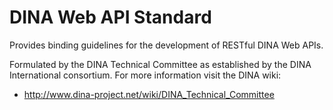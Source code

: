 # DINA Web API Standard

Provides binding guidelines for the development of RESTful DINA Web APIs. 

Formulated by the DINA Technical Committee as established by the DINA International consortium. For more information visit the DINA wiki: 

 - http://www.dina-project.net/wiki/DINA_Technical_Committee